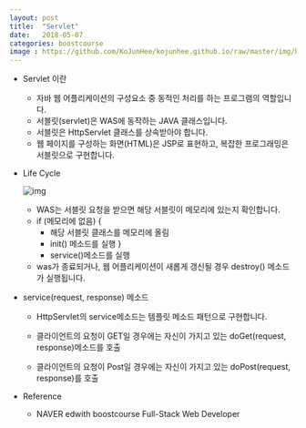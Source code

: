 ```yaml
---
layout: post
title:  "Servlet"
date:   2018-05-07
categories: boostcourse
image : https://github.com/KoJunHee/kojunhee.github.io/raw/master/img/boostcourse.jpg
---
```


- Servlet 이란

  - 자바 웹 어플리케이션의 구성요소 중 동적인 처리를 하는 프로그램의 역할입니다.
  - 서블릿(servlet)은 WAS에 동작하는 JAVA 클래스입니다. 
  - 서블릿은 HttpServlet 클래스를 상속받아야 합니다.
  - 웹 페이지를 구성하는 화면(HTML)은 JSP로 표현하고, 복잡한 프로그래밍은 서블릿으로 구현합니다.

- Life Cycle

  ![img](https://github.com/KoJunHee/kojunhee.github.io/raw/master/img/slf.png)

  - WAS는 서블릿 요청을 받으면 해당 서블릿이 메모리에 있는지 확인합니다.
  -  if (메모리에 없음) {
     - 해당 서블릿 클래스를 메모리에 올림
     - init() 메소드를 실행
    }
     - service()메소드를 실행
  - was가 종료되거나, 웹 어플리케이션이 새롭게 갱신될 경우 destroy() 메소드가 실행됩니다.

- service(request, response) 메소드

  - HttpServlet의 service메소드는 템플릿 메소드 패턴으로 구현합니다.

  - 클라이언트의 요청이 GET일 경우에는 자신이 가지고 있는 doGet(request, response)메소드를 호출
  - 클라이언트의 요청이 Post일 경우에는 자신이 가지고 있는 doPost(request, response)를 호출

- Reference
  - NAVER edwith boostcourse Full-Stack Web Developer 